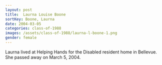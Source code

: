 ```yaml
---
layout: post
title:  Laurna Louise Boone
sortKey: Boone, Laurna
date: 2004-03-05
categories: class-of-1988
images: /assets/class-of-1988/laurna-l-boone-1.png
gender: female
---
```

Laurna lived at Helping Hands for the Disabled resident home in Bellevue.  She passed away on March 5, 2004.
